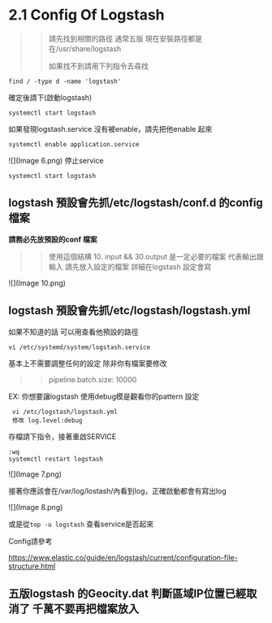 # 2.1 Config Of Logstash

>>請先找到相關的路徑 
>>通常五版 現在安裝路徑都是在/usr/share/logstash     
>>
>>如果找不到請用下列指令去尋找

    find / -type d -name 'logstash' 
    
確定後請下(啟動logstash)

    systemctl start logstash    
如果發現logstash.service 沒有被enable，請先把他enable 起來

    systemctl enable application.service  
![](Image 6.png)
停止service    
     
    systemctl start logstash    
## logstash 預設會先抓/etc/logstash/conf.d 的config檔案
**請務必先放預設的conf 檔案**

>> 使用這個結構 10. input  && 30.output 是一定必要的檔案 代表輸出跟輸入   請先放入設定的檔案 詳細在logstash 設定會寫


![](Image 10.png)
## logstash 預設會先抓/etc/logstash/logstash.yml

如果不知道的話 可以用查看他預設的路徑

    vi /etc/systemd/system/logstash.service 
    
基本上不需要調整任何的設定 除非你有檔案要修改 

>>pipeline.batch.size: 10000
>>
EX: 你想要讓logstash 使用debug模是觀看你的pattern 設定

     vi /etc/logstash/logstash.yml
     修改 log.level:debug 
存檔請下指令，接著重啟SERVICE

    :wq
    systemctl restart logstash         

![](Image 7.png)

接著你應該會在/var/log/lostash/內看到log，正確啟動都會有寫出log 

![](Image 8.png)

或是從`top -u logstash` 查看service是否起來

Config請參考

https://www.elastic.co/guide/en/logstash/current/configuration-file-structure.html
## 五版logstash 的Geocity.dat 判斷區域IP位置已經取消了 千萬不要再把檔案放入
